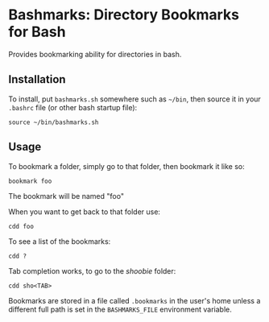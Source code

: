 # Bashmarks: Directory Bookmarks for Bash

Provides bookmarking ability for directories in bash.

## Installation

To install, put `bashmarks.sh` somewhere such as `~/bin`, then source it 
in your `.bashrc` file (or other bash startup file):

    source ~/bin/bashmarks.sh
    
## Usage

To bookmark a folder, simply go to that folder, then bookmark it like so:

    bookmark foo

The bookmark will be named "foo"

When you want to get back to that folder use:

    cdd foo

To see a list of the bookmarks:

    cdd ?

Tab completion works, to go to the *shoobie* folder:

    cdd sho<TAB>

Bookmarks are stored in a file called `.bookmarks` in the user's home unless a
different full path is set in the `BASHMARKS_FILE` environment variable.
